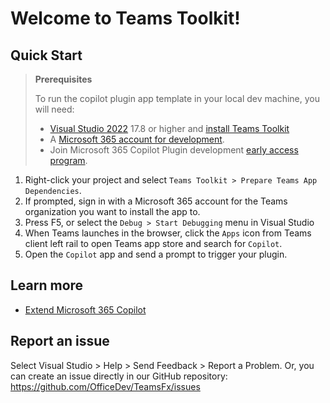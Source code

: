# Welcome to Teams Toolkit!

## Quick Start

> **Prerequisites**
>
> To run the copilot plugin app template in your local dev machine, you will need:
>
> - [Visual Studio 2022](https://aka.ms/vs) 17.8 or higher and [install Teams Toolkit](https://aka.ms/install-teams-toolkit-vs)
> - A [Microsoft 365 account for development](https://docs.microsoft.com/microsoftteams/platform/toolkit/accounts).
> - Join Microsoft 365 Copilot Plugin development [early access program](https://aka.ms/plugins-dev-waitlist).

1. Right-click your project and select `Teams Toolkit > Prepare Teams App Dependencies`.
2. If prompted, sign in with a Microsoft 365 account for the Teams organization you want
   to install the app to.
3. Press F5, or select the `Debug > Start Debugging` menu in Visual Studio
4. When Teams launches in the browser, click the `Apps` icon from Teams client left rail to open Teams app store and search for `Copilot`.
5. Open the `Copilot` app and send a prompt to trigger your plugin.

## Learn more

- [Extend Microsoft 365 Copilot](https://learn.microsoft.com/en-us/microsoftteams/platform/copilot/how-to-extend-copilot)

## Report an issue

Select Visual Studio > Help > Send Feedback > Report a Problem.
Or, you can create an issue directly in our GitHub repository:
https://github.com/OfficeDev/TeamsFx/issues
